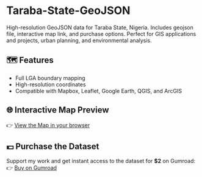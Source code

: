 # Taraba-State-GeoJSON
High-resolution GeoJSON data for Taraba State, Nigeria. Includes geojson file, interactive map link, and purchase options. Perfect for GIS applications and projects, urban planning, and environmental analysis.

## 🗺️ **Features**
- Full LGA boundary mapping
- High-resolution coordinates
- Compatible with Mapbox, Leaflet, Google Earth, QGIS, and ArcGIS

## 🌐 **Interactive Map Preview**
👉 [View the Map in your browser](https://datawrapper.dwcdn.net/DxwNY/1/)

## 💵 **Purchase the Dataset**
Support my work and get instant access to the dataset for **$2** on Gumroad:  
👉 [Buy on Gumroad](https://geodatajade.gumroad.com/l/tarabageojson)
